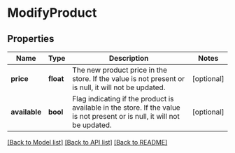 # ModifyProduct

## Properties
Name | Type | Description | Notes
------------ | ------------- | ------------- | -------------
**price** | **float** | The new product price in the store. If the value is not present or is null, it will not be updated. | [optional] 
**available** | **bool** | Flag indicating if the product is available in the store. If the value is not present or is null, it will not be updated. | [optional] 

[[Back to Model list]](../README.md#documentation-for-models) [[Back to API list]](../README.md#documentation-for-api-endpoints) [[Back to README]](../README.md)

